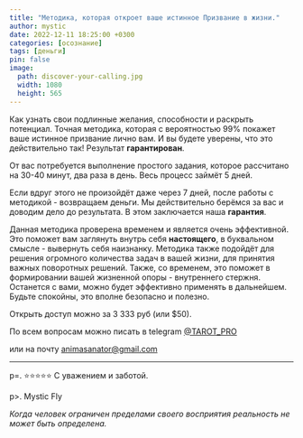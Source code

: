 ```yaml
---
title: "Методика, которая откроет ваше истинное Призвание в жизни."
author: mystic
date: 2022-12-11 18:25:00 +0300
categories: [осознание]
tags: [деньги]
pin: false
image:
  path: discover-your-calling.jpg        
  width: 1080
  height: 565
---
```


Как узнать свои подлинные желания, способности и раскрыть потенциал. Точная методика, которая с вероятностью 99% покажет ваше истинное призвание лично вам. И вы будете уверены, что это действительно так! Результат **гарантирован**. 

От вас потребуется выполнение простого задания, которое рассчитано на 30-40 минут, два раза в день. Весь процесс займёт 5 дней. 

Если вдруг этого не произойдёт даже через 7 дней, после работы с методикой - возвращаем деньги.
Мы действительно берёмся за вас и доводим дело до результата. В этом заключается наша **гарантия**.

Данная методика проверена временем и является очень эффективной. Это поможет вам заглянуть внутрь себя **настоящего**, в буквальном смысле - вывернуть себя наизнанку. Методика также подойдёт для решения огромного количества задач в вашей жизни, для принятия важных поворотных решений. Также, со временем, это поможет в формировании вашей жизненной опоры - внутреннего стержня. Останется с вами, можно будет эффективно применять в дальнейшем. Будьте спокойны, это вполне безопасно и полезно.

Открыть доступ можно за 3 333 руб (или $50). 

По всем вопросам можно писать в telegram [@TAROT_PRO](https://t.me/TAROT_PRO) 

или на почту [animasanator@gmail.com](mailto:animasanator@gmail.com)

---
p=. ⭐⭐⭐⭐⭐
С уважением и заботой. 

p>. Mystic Fly

*Когда человек ограничен пределами своего восприятия реальность не может быть определена.*
